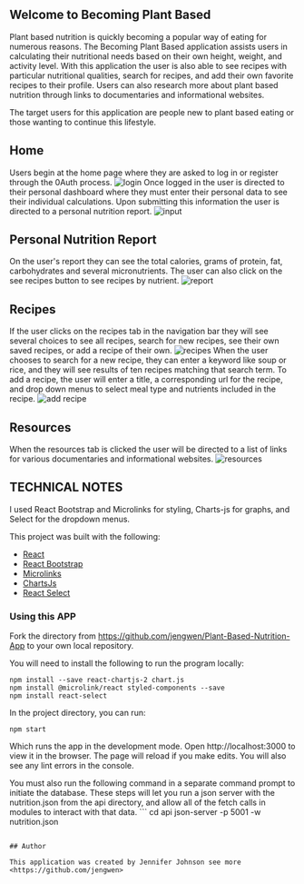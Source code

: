 ## Welcome to Becoming Plant Based

Plant based nutrition is quickly becoming a popular way of eating for numerous reasons.  The Becoming Plant Based application assists users in calculating their nutritional needs based on their own height, weight, and activity level.  With this application the user is also able to see recipes with particular nutritional qualities, search for recipes, and add their own favorite recipes to their profile.  Users can also research more about plant based nutrition through links to documentaries and informational websites.

The target users for this application are people new to plant based eating or those wanting to continue this lifestyle.



## Home
Users begin at the home page where they are asked to log in or register through the 0Auth process.
![login](./home/login.jpg)
Once logged in the user is directed to their personal dashboard where they must enter their personal data to see their individual calculations.
Upon submitting this information the user is directed to a personal nutrition report.
![input](./home/inputForm.gif)

## Personal Nutrition Report

On the user's report they can see the total calories, grams of protein, fat, carbohydrates and several micronutrients. The user can also click on the see recipes button to see recipes by nutrient.
![report](./home/report.jpg)
## Recipes

If the user clicks on the recipes tab in the navigation bar they will see several choices to see all recipes, search for new recipes, see their own saved recipes, or add a recipe of their own.
![recipes](./home/recipes.jpg)
When the user chooses to search for a new recipe, they can enter a keyword like soup or rice, and they will see results of ten recipes matching that search term.
To add a recipe, the user will enter a title, a corresponding url for the
recipe, and drop down menus to select meal type and nutrients included in the recipe.
![add recipe](.home/addrecipe.jpg)
## Resources

When the resources tab is clicked the user will be directed to a list of links for various documentaries and informational websites.
![resources](.home/resources.jpg)
## TECHNICAL NOTES

I used React Bootstrap and Microlinks for styling, Charts-js for graphs, and Select for the dropdown menus.

This project was built with the following:

*  [React](https://www.reactjs.org "React's Homepage")
*  [React Bootstrap](https://react-bootstrap.github.io/ "Bootstrap Homepage")
*  [Microlinks](https://microlink.io/docs/sdk/integrations/react)
*  [ChartsJs](https://www.chartjs.org/docs/latest/)
*  [React Select](https://react-select.com/home)


### Using this APP

Fork the directory from https://github.com/jengwen/Plant-Based-Nutrition-App to your own local repository.



You will need to install the following to run the program locally:

```npm install
npm install --save react-chartjs-2 chart.js
npm install @microlink/react styled-components --save
npm install react-select
```
In the project directory, you can run:

```npm start```

Which runs the app in the development mode.
Open http://localhost:3000 to view it in the browser. The page will reload if you make edits.
You will also see any lint errors in the console.

You must also run the following command in a separate command prompt to initiate the database. These steps will let you run a json server with the nutrition.json from the api directory, and allow all of the fetch calls in modules to interact with that data. ```
cd api
json-server -p 5001 -w nutrition.json
```

## Author

This application was created by Jennifer Johnson see more <https://github.com/jengwen>











